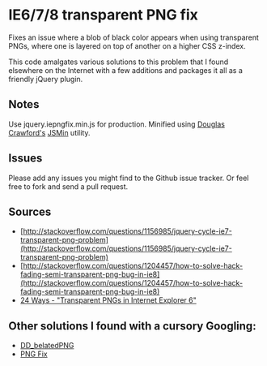 # IE6/7/8 transparent PNG fix

Fixes an issue where a blob of black color appears when using transparent PNGs, where one is layered on top of another on a higher CSS z-index.

This code amalgates various solutions to this problem that I found elsewhere
on the Internet with a few additions and packages it all as a friendly jQuery plugin.

## Notes

Use jquery.iepngfix.min.js for production. Minified using [Douglas Crawford's](http://javascript.crockford.com/) [JSMin](http://www.crockford.com/javascript/jsmin.html) utility.

## Issues

Please add any issues you might find to the Github issue tracker. Or feel free to fork and send a pull request.

## Sources

* [http://stackoverflow.com/questions/1156985/jquery-cycle-ie7-transparent-png-problem](http://stackoverflow.com/questions/1156985/jquery-cycle-ie7-transparent-png-problem)
* [http://stackoverflow.com/questions/1204457/how-to-solve-hack-fading-semi-transparent-png-bug-in-ie8](http://stackoverflow.com/questions/1204457/how-to-solve-hack-fading-semi-transparent-png-bug-in-ie8)
* [24 Ways - "Transparent PNGs in Internet Explorer 6"](http://24ways.org/2007/supersleight-transparent-png-in-ie6)

## Other solutions I found with a cursory Googling:

* [DD_belatedPNG](http://www.dillerdesign.com/experiment/DD_belatedPNG/)
* [PNG Fix](http://blog.pauljamescampbell.co.uk/about-2/png-fix/)